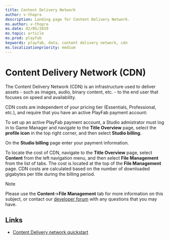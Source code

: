 ```yaml
---
title: Content Delivery Network
author: v-thopra
description: Landing page for Content Delivery Network.
ms.author: v-thopra
ms.date: 02/05/2019
ms.topic: article
ms.prod: playfab
keywords: playfab, data, content delivery network, cdn
ms.localizationpriority: medium
---
```


# Content Delivery Network (CDN)

The Content Delivery Network (CDN) is an infrastructure used to deliver assets - such as images, audio, binary content, etc. - to the end user that focuses on speed and availability.

CDN costs are independent of your pricing tier (Essentials, Professional, etc.), and require that you have an active PlayFab payment account:

To set up an active PlayFab payment account, a Studio admistrator must log in to Game Manager and navigate to the **Title Overview** page, select the **profile icon** in the top right corner, and then select **Studio billing**.

On the **Studio billing** page enter your payment information.

To locate the cost of CDN, navigate to the **Title Overview** page, select **Content** from the left navigation menu, and then select **File Management** from the list of tabs. 
The cost is located at the top of the **File Management** page. CDN costs are calculated based on the number of downloaded gigabytes per title during the billing period.

> [!NOTE]
> Please use the **Content**->**File Management** tab for more information on this subject, or contact our [developer forum](https://community.playfab.com/) with any questions that you may have.

## Links

* [Content Delivery network quickstart](quickstart.md)
